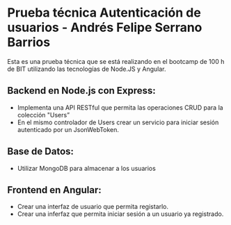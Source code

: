 # Prueba técnica Autenticación de usuarios - Andrés Felipe Serrano Barrios
Esta es una prueba técnica que se está realizando en el bootcamp de 100 h de BIT utilizando las tecnologías de Node.JS y Angular.

## Backend en Node.js con Express:
- Implementa una API RESTful que permita las operaciones CRUD para la colección "Users”
- En el mismo controlador de Users crear un servicio para iniciar sesión autenticado por un JsonWebToken.

## Base de Datos:
- Utilizar MongoDB para almacenar a los usuarios

## Frontend en Angular:
- Crear una interfaz de usuario que permita registarlo.
- Crear una inferfaz que permita iniciar sesión a un usuario ya registrado.

